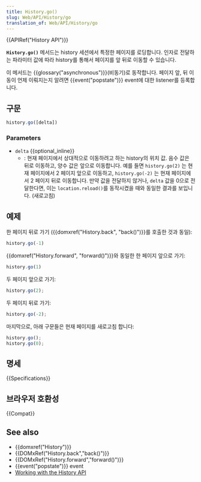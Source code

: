 ```yaml
---
title: History.go()
slug: Web/API/History/go
translation_of: Web/API/History/go
---
```

{{APIRef("History API")}}

**`History.go()`** 메서드는 history 세션에서 특정한 페이지를 로딩합니다. 인자로 전달하는 파라미터 값에 따라 history를 통해서 페이지를 앞 뒤로 이동할 수 있습니다.

이 메서드는 {{glossary("asynchronous")}}(비동기)로 동작합니다. 페이지 앞, 뒤 이동이 언제 이뤄지는지 알려면 {{event("popstate")}} event에 대한 listener를 등록합니다.

## 구문

```js
history.go([delta])
```

### Parameters

- `delta` {{optional_inline}}
  - : 현재 페이지에서 상대적으로 이동하려고 하는 history의 위치 값. 음수 값은 뒤로 이동하고, 양수 값은 앞으로 이동합니다. 예를 들면 `history.go(2)` 는 현재 페이지에서 2 페이지 앞으로 이동하고, `history.go(-2)` 는 현재 페이지에서 2 페이지 뒤로 이동합니다. 만약 값을 전달하지 않거나, `delta` 값을 0으로 전달한다면, 이는 `location.reload()`를 동작시켰을 때와 동일한 결과를 보입니다. (새로고침)

## 예제

한 페이지 뒤로 가기 ({{domxref("History.back", "back()")}}를 호출한 것과 동일):

```js
history.go(-1)
```

{{domxref("History.forward", "forward()")}}와 동일한 한 페이지 앞으로 가기:

```js
history.go(1)
```

두 페이지 앞으로 가기:

```js
history.go(2);
```

두 페이지 뒤로 가기:

```js
history.go(-2);
```

마지막으로, 아래 구문들은 현재 페이지를 새로고침 합니다:

```js
history.go();
history.go(0);
```

## 명세

{{Specifications}}

## 브라우저 호환성

{{Compat}}

## See also

- {{domxref("History")}}
- {{DOMxRef("History.back","back()")}}
- {{DOMxRef("History.forward","forward()")}}
- {{event("popstate")}} event
- [Working with the History API](/ko/docs/Web/API/History_API/Working_with_the_History_API)
